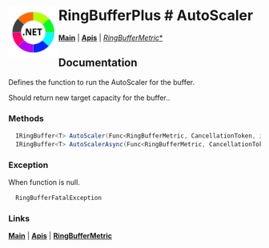 # <img align="left" width="100" height="100" src="./images/icon.png"> RingBufferPlus #  AutoScaler

[**Main**](index.md#help) | 
[**Apis**](index.md#apis) |
[*RingBufferMetric**](metricclass.md)

## Documentation
Defines the function to run the AutoScaler for the buffer.

Should return new  target capacity for the buffer..

### Methods

```csharp
  IRingBuffer<T> AutoScaler(Func<RingBufferMetric, CancellationToken, int> autoscaler)
  IRingBuffer<T> AutoScalerAsync(Func<RingBufferMetric, CancellationToken, Task<int>> autoscaler)
``` 

### Exception

When function is null.

```csharp
  RingBufferFatalException
``` 

### Links
[**Main**](index.md#help) | 
[**Apis**](index.md#apis) |
[**RingBufferMetric**](metricclass.md)
